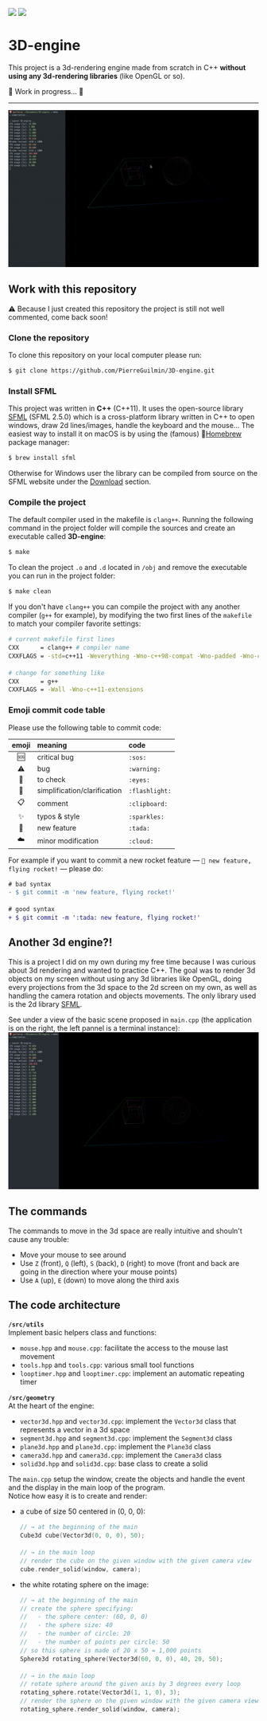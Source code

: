 [![](https://travis-ci.org/PierreGuilmin/test_3D-engine.svg?branch=master)](https://travis-ci.org/PierreGuilmin/test_3D-engine)
[![](https://www.codefactor.io/repository/github/pierreguilmin/test_3d-engine/badge)](https://www.codefactor.io/repository/github/pierreguilmin/test_3d-engine)

# 3D-engine

This project is a 3d-rendering engine made from scratch in C++ **without using any 3d-rendering libraries** (like OpenGL or so).

:construction: Work in progress... :construction:

***

![demo.gif](game_snapshots/demo.gif)


## Work with this repository

:warning: Because I just created this repository the project is still not well commented, come back soon!

### Clone the repository

To clone this repository on your local computer please run:
```bash
$ git clone https://github.com/PierreGuilmin/3D-engine.git
```

### Install SFML
This project was written in **C++** (C++11). It uses the open-source library [SFML](https://www.sfml-dev.org/index.php) (SFML 2.5.0) which is a cross-platform library written in C++ to open windows, draw 2d lines/images, handle the keyboard and the mouse... The easiest way to install it on macOS is by using the (famous) 🍺[Homebrew](https://brew.sh) package manager:
```bash
$ brew install sfml
```
Otherwise for Windows user the library can be compiled from source on the SFML website under the [Download](https://www.sfml-dev.org/download/sfml/2.5.0/index.php) section.

### Compile the project
The default compiler used in the makefile is `clang++`. Running the following command in the project folder will compile the sources and create an executable called **3D-engine**:
```bash
$ make
```

To clean the project `.o` and `.d` located in `/obj` and remove the executable you can run in the project folder:
```bash
$ make clean
```

If you don't have `clang++` you can compile the project with any another compiler (`g++` for example), by modifying the two first lines of the `makefile` to match your compiler favorite settings:
```bash
# current makefile first lines
CXX      = clang++ # compiler name
CXXFLAGS = -std=c++11 -Weverything -Wno-c++98-compat -Wno-padded -Wno-conversion -Wno-global-constructors -Wno-exit-time-destructors # compiler flags

# change for something like
CXX      = g++
CXXFLAGS = -Wall -Wno-c++11-extensions
```

### Emoji commit code table

Please use the following table to commit code:

| emoji        | meaning                      | code           |
| :----------: | :--------------------------- | :------------- |
| :sos:        | critical bug                 | `:sos:`        |
| :warning:    | bug                          | `:warning:`    |
| :eyes:       | to check                     | `:eyes:`       |
| :flashlight: | simplification/clarification | `:flashlight:` |
| :clipboard:  | comment                      | `:clipboard:`  |
| :sparkles:   | typos & style                | `:sparkles:`   |
| :tada:       | new feature                  | `:tada:`       |
| :cloud:      | minor modification           | `:cloud:`      |

For example if you want to commit a new rocket feature — `🎉 new feature, flying rocket!` — please do:
```diff
# bad syntax
- $ git commit -m 'new feature, flying rocket!'

# good syntax
+ $ git commit -m ':tada: new feature, flying rocket!'
```

## Another 3d engine?!

This is a project I did on my own during my free time because I was curious about 3d rendering and wanted to practice C++. The goal was to render 3d objects on my screen without using any 3d libraries like OpenGL, doing every projections from the 3d space to the 2d screen on my own, as well as handling the camera rotation and objects movements. The only library used is the 2d library [SFML](https://www.sfml-dev.org/index.php).

See under a view of the basic scene proposed in `main.cpp` (the application is on the right, the left pannel is a terminal instance):
![basic_scene.png](game_snapshots/basic_scene.png)


## The commands

The commands to move in the 3d space are really intuitive and shouln't cause any trouble:
* Move your mouse to see around
* Use `Z` (front), `Q` (left), `S` (back), `D` (right) to move (front and back are going in the direction where your mouse points)
* Use `A` (up), `E` (down) to move along the third axis


## The code architecture
**`/src/utils`**  
Implement basic helpers class and functions:
* `mouse.hpp` and `mouse.cpp`: facilitate the access to the mouse last movement
* `tools.hpp` and `tools.cpp`: various small tool functions
* `looptimer.hpp` and `looptimer.cpp`: implement an automatic repeating timer

**`/src/geometry`**  
At the heart of the engine:
* `vector3d.hpp` and `vector3d.cpp`: implement the `Vector3d` class that represents a vector in a 3d space
* `segment3d.hpp` and `segment3d.cpp`: implement the `Segment3d` class
* `plane3d.hpp` and `plane3d.cpp`: implement the `Plane3d` class
* `camera3d.hpp` and `camera3d.cpp`: implement the `Camera3d` class
* `solid3d.hpp` and `solid3d.cpp`: base class to create a solid


The `main.cpp` setup the window, create the objects and handle the event and the display in the main loop of the program.  
Notice how easy it is to create and render:
* a cube of size 50 centered in (0, 0, 0):
    ```C++
    // → at the beginning of the main
    Cube3d cube(Vector3d(0, 0, 0), 50);

    // → in the main loop
    // render the cube on the given window with the given camera view
    cube.render_solid(window, camera);
    ```
* the white rotating sphere on the image:
    ```C++
    // → at the beginning of the main
    // create the sphere specifying:
    //   - the sphere center: (60, 0, 0)
    //   - the sphere size: 40
    //   - the number of circle: 20
    //   - the number of points per circle: 50
    // so this sphere is made of 20 x 50 = 1,000 points
    Sphere3d rotating_sphere(Vector3d(60, 0, 0), 40, 20, 50);

    // → in the main loop
    // rotate sphere around the given axis by 3 degrees every loop
    rotating_sphere.rotate(Vector3d(1, 1, 0), 3);
    // render the sphere on the given window with the given camera view
    rotating_sphere.render_solid(window, camera);
    ```
